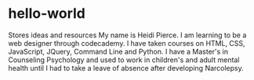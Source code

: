 # hello-world
Stores ideas and resources
My name is Heidi Pierce. I am learning to be a web designer through codecademy. I have taken courses on HTML, CSS, JavaScript, JQuery, Command Line and Python. I have a Master's in Counseling Psychology and used to work in children's and adult mental health until I had to take a leave of absence after developing Narcolepsy.
